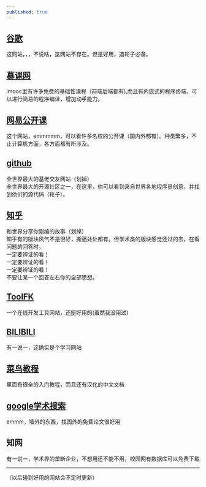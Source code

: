 ```yaml
---
published: true
---
```

## [谷歌](https://www.google.com.hk/)
  这网站，，，不说啥，这网站不存在。但是好用，造轮子必备。  
## [慕课网](https://www.imooc.com)
   imooc里有许多免费的基础性课程（前端后端都有),而且有内嵌式的程序终端，可以进行简易的程序编译，增加动手能力。  
## [网易公开课](https://open.163.com/)
   这个网站，emmmmm，可以看许多名校的公开课（国内外都有）。种类繁多，不止计算机方面，各方面都有所涉及。  
## [github](https://github.com/)
   全世界最大的基佬交友网站（划掉）  
   全世界最大的开源社区之一，在这里，你可以看到来自世界各地程序员创意，并找到他们的源代码（轮子）。  
## [知乎](https://www.zhihu.com/signup?next=%2F)
   和世界分享你刚编的故事（划掉）  
   知乎有的版块风气不是很好，撕逼处处都有。但学术类的版块感觉还过的去，在看问题的回答时，  
   一定要辨证的看！  
   一定要辨证的看！  
   一定要辨证的看！  
   不要让某一个回答左右你的全部思想。  
## [ToolFK](https://www.toolfk.com)
   一个在线开发工具网站，还挺好用的(虽然我没用过)
## [BILIBILI](https://www.bilibili.com)
   有一说一，这确实是个学习网站
## [菜鸟教程](https://www.runoob.com)
   里面有很全的入门教程，而且还有汉化的中文文档
## [google学术搜索](https://scholar.google.com.hk/?hl=zh-CN)
   emmm，墙外的东西，找国外的免费论文很好用
## 知网
   有一说一，学术界的垄断企业，不想用还不能不用，校园网有数据库可以免费下载


_____________________________________________________________________________________________________________________________
（以后碰到好用的网站会不定时更新）
